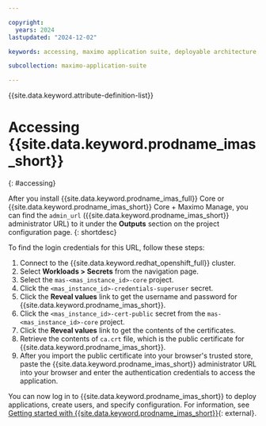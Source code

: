 ```yaml
---

copyright:
  years: 2024
lastupdated: "2024-12-02"

keywords: accessing, maximo application suite, deployable architecture, suite administrator

subcollection: maximo-application-suite

---
```



{{site.data.keyword.attribute-definition-list}}

# Accessing {{site.data.keyword.prodname_imas_short}}
{: #accessing}

After you install {{site.data.keyword.prodname_imas_full}} Core or {{site.data.keyword.prodname_imas_short}} Core + Maximo Manage, you can find the `admin_url` ({{site.data.keyword.prodname_imas_short}} administrator URL) to it under the **Outputs** section on the project configuration page.
{: shortdesc}

To find the login credentials for this URL, follow these steps:
1. Connect to the {{site.data.keyword.redhat_openshift_full}} cluster.
1. Select **Workloads > Secrets** from the navigation page.
1. Select the `mas-<mas_instance_id>-core` project.
1. Click the `<mas_instance_id>-credentials-superuser` secret.
1. Click the **Reveal values** link to get the username and password for {{site.data.keyword.prodname_imas_short}}.
1. Click the `<mas_instance_id>-cert-public` secret from the `mas-<mas_instance_id>-core` project.
1. Click the **Reveal values** link to get the contents of the certificates.
1. Retrieve the contents of `ca.crt` file, which is the public certificate for {{site.data.keyword.prodname_imas_short}}.
1. After you import the public certificate into your browser's trusted store, paste the {{site.data.keyword.prodname_imas_short}} administrator URL into your browser and enter the authentication credentials to access the application.

You can now log in to {{site.data.keyword.prodname_imas_short}} to deploy applications, create users, and specify configuration. For information, see [Getting started with {{site.data.keyword.prodname_imas_short}}](https://www.ibm.com/docs/en/masv-and-l/continuous-delivery?topic=getting-started){: external}.
